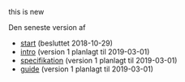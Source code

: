 this is new


Den seneste version af
- [start](start.html) (besluttet 2018-10-29)
- [intro](intro.html) (version 1 planlagt til 2019-03-01)
- [specifikation](spec.html) (version 1 planlagt til 2019-03-01)
- [guide](guide.html) (version 1 planlagt til 2019-03-01)
